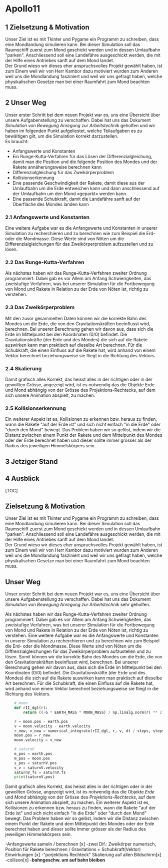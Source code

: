 # Apollo11

## 1 Zielsetzung & Motivation

Unser Ziel ist es mit Tkinter und Pygame ein Programm zu schreiben, dass eine Mondlandung simulieren kann. Bei dieser Simulation soll das Raumschiff zuerst zum Mond geschickt werden und in dessen Umlaufbahn "parken". Anschliessend soll eine Landefähre ausgeschickt werden, die mit der Hilfe eines Antriebes sanft auf dem Mond landet.  
Der Grund wieso wir dieses eher anspruchsvolles Projekt gewählt haben, ist zum Einem weil wir von Herr Kambor dazu motiviert wurden zum Anderen weil uns die Mondlandung fasziniert und weil wir uns gefragt haben, welche physikalischen Gesetze man bei einer Raumfahrt zum Mond beachten muss.


## 2 Unser Weg

Unser erster Schritt bei dem neuen Projekt war es, uns eine Übersicht über unsere Aufgabenstellung zu verschaffen. Dabei hat uns das Dokument *Simulation von Bewegung Anregung zur Arbeitstechnik* geholfen und wir haben im folgenden Punkt aufgeliestet, welche Teilaufgaben es zu bewältigen gilt, um die Simulation korrekt darzustellen. </br>
Es braucht:
* Anfangswerte und Konstanten
* Ein Runge-Kutta-Verfahren für das Lösen der Differenzialgleichung, damit man die Position und die folgende Position des Mondes und der Rakete annäherungsweise berechnen kann
* Differenzialgleichung für das Zweikörperproblem
* Kollisionserkennung
* Eine passende Geschwindigkeit der Rakete, damit diese aus der Umlaufbahn um die Erde entweichen kann und dann anschliessend auf der Umlaufbahn um den Mond «geparkt» werden kann.
* Eine passende Schubkraft, damit die Landefähre sanft auf der Oberfläche des Mondes landen kann

### 2.1 Anfangswerte und Konstanten
Eine weitere Aufgabe war es die Anfangswerte und Konstanten in unserer Simulation zu recherchieren und zu berechnen wie zum Beispiel die Erd- oder die Mondmasse. Diese Werte sind von Nöten um die Differenzialgleichungen für das Zweikörperproblem aufzustellen und zu lösen.

### 2.2 Das Runge-Kutta-Verfahren
Als nächstes haben wir das Runge-Kutta-Verfahren zweiter Ordnung programmiert. Dabei gab es vor Allem am Anfang Schwierigkeiten, das zweistufige Verfahren, was bei unserer Simulation für die Fortbewegung von Mond und Rakete in Relation zu der Erde von Nöten ist, richtig zu verstehen. 

### 2.3 Das Zweikörperproblem
Mit den zuvor gesammelten Daten können wir die korrekte Bahn des Mondes um die Erde, die von den Gravitationskräften beeinflusst wird, berechnen. Bei unserer Berechnung gehen wir davon aus, dass sich die Erde im Mittelpunkt bei den Koordinaten (0/0) befindet. Die Gravitationskräfte (der Erde und des Mondes) die sich auf die Rakete auswirken kann man praktisch auf dieselbe Art berechnen. Für die Schubkraft, die einen Einfluss auf die Rakete hat, wird anhand von einem Vektor berechnet beziehungsweise sie fliegt in die Richtung des Vektors.

### 2.4 Skalierung 
Damit grafisch alles Korrekt, das heisst alles in der richtigen oder in der gewollten Grösse, angezeigt wird, ist es notwendig das die Objekte Erde und Mond abhängig von der Grösse des Projektions-Rechtecks, auf dem sich unsere Animation abspielt, zu machen. 

### 2.5 Kollisionserkennung
Ein weiterer Aspekt ist es, Kollisionen zu erkennen bzw. heraus zu finden, wann die Rakete "auf der Erde ist" und sich nicht einfach "in die Erde" oder "durch den Mond" bewegt. Das Problem haben wir so gelöst, indem wir die Distanz zwischen einem Punkt der Rakete und dem Mittelpunkt des Mondes oder der Erde berechnet haben und dieser sollte immer grösser als der Radius des jeweiligen Himmelskörpers sein.

## 3 Jetziger Stand
## 4 Ausblick
[TOC]

## Zielsetzung & Motivation

Unser Ziel ist es mit Tkinter und Pygame ein Programm zu schreiben, dass eine Mondlandung simulieren kann. Bei dieser Simulation soll das Raumschiff zuerst zum Mond geschickt werden und in dessen Umlaufbahn "parken". Anschliessend soll eine Landefähre ausgeschickt werden, die mit der Hilfe eines Antriebes sanft auf dem Mond landet.  
Der Grund wieso wir dieses eher anspruchsvolles Projekt gewählt haben, ist zum Einem weil wir  von Herr Kambor dazu motiviert wurden zum Anderen weil uns die Mondlandung fasziniert und weil wir uns gefragt haben, welche physikalischen Gesetze man bei einer Raumfahrt zum Mond beachten muss.


## Unser Weg

Unser erster Schritt bei dem neuen Projekt war es, uns eine Übersicht über unsere Aufgabenstellung zu verschaffen. Dabei hat uns das Dokument *Simulation von Bewegung Anregung zur Arbeitstechnik* sehr geholfen. 

Als nächstes haben wir das Runge-Kutta-Verfahren zweiter Ordnung programmiert. Dabei gab es vor Allem am Anfang Schwierigkeiten, das zweistufige Verfahren, was bei unserer Simulation für die Fortbewegung von Mond und Rakete in Relation zu der Erde von Nöten ist, richtig zu verstehen. Eine weitere Aufgabe war es die Anfangswerte und Konstanten in unserer Simulation zu recherchieren und zu berechnen wie zum Beispiel die Erd- oder die Mondmasse. Diese Werte sind von Nöten um die Diffrenzialgleichungen für das Zweikörperproblem aufzustellen und zu lösen. Somit können wir die korrekte Bahn des Mondes um die Erde, die von den Gravitationskräften beeinflusst wird, berechnen. Bei unserer Berechnung gehen wir davon aus, dass sich die Erde im Mittelpunkt bei den Koordinaten (0/0) befindet. Die Gravitationskräfte (der Erde und des Mondes) die sich auf die Rakete auswirken kann man praktisch auf dieselbe Art berechnen. Für die Schubkraft, die einen Einfluss auf die Rakete hat, wird anhand von einem Vektor berechnet beziehungsweise sie fliegt in die Richtung des Vektors.
```python 
    # moon
    def rII_dgl(r):
        return ((-G * EARTH_MASS * MOON_MASS) / np.linalg.norm(r) ** 2) / REDUCED_MASS * r / np.linalg.norm(r)

    r = moon.pos - earth.pos
    v = moon.velocity - earth.velocity
    r_new, v_new = numerical_integrate(rII_dgl, r, v, dt / steps, steps)
    moon.pos = r_new
    moon.velocity = v_new

    # saturnV
    e_pos = earth.pos
    m_pos = moon.pos
    s_pos = saturnV.pos
    s_v = saturnV.velocity
    saturnV_fs = saturnV.fs
    print(saturnV.pos)
```

Damit grafisch alles Korrekt, das heisst alles in der richtigen oder in der gewollten Grösse, angezeigt wird, ist es notwendig das die Objekte *Erde* und *Mond* abhängig von der Grösse des *Projektions-Rechtecks*, auf dem sich unsere Animation abspielt, zu machen. Ein weiterer Aspekt ist es, Kollisionen zu erkennen bzw. heraus zu finden, wann die Rakete "auf der Erde ist" und sich nicht einfach "in die Erde" oder "durch den Mond" bewegt. Das Problem haben wir so gelöst, indem wir die Distanz zwischen einem Punkt der Rakete und dem Mittelpunkt des Mondes oder der Erde berechnet haben und dieser sollte immer grösser als der Radius des jeweiligen Himmelskörpers sein.

-Anfangswerte sameln / berechnen [x]
-zwei Dif.: Zweikörper numerisch, Position für Rakete berechnen  / Gravitations + Schubkraft(Vektor) Einwirkungen [x]
-"porjektions Rechteck" Skalierung auf allen Bildschirm[x]
-collison[x]
-**bahngeschw. um auf bahn bleiben**